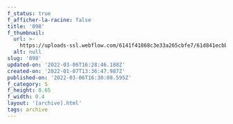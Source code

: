 ```yaml
---
f_status: true
f_afficher-la-racine: false
title: '098'
f_thumbnail:
  url: >-
    https://uploads-ssl.webflow.com/6141f41868c3e33a265cbfe7/61d841ecbb0ae01c746eb195_098.jpg
  alt: null
slug: '098'
updated-on: '2022-03-06T16:28:46.188Z'
created-on: '2022-01-07T13:36:47.987Z'
published-on: '2022-03-06T16:30:08.595Z'
f_category: S
f_height: 0.65
f_width: 0.4
layout: '[archive].html'
tags: archive
---
```



